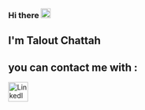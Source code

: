 ### Hi there <img src="https://raw.githubusercontent.com/MartinHeinz/MartinHeinz/master/wave.gif" width="20px" height="20px">
## I'm Talout Chattah 

## you can contact me with :
<a href="https://www.linkedin.com/in/talout-chattah-a67a8420b/" target="_blank" ><img src="https://cdn.worldvectorlogo.com/logos/linkedin-icon-2.svg" alt="LinkedIn Logo" width="40" height="40"/> </a>


